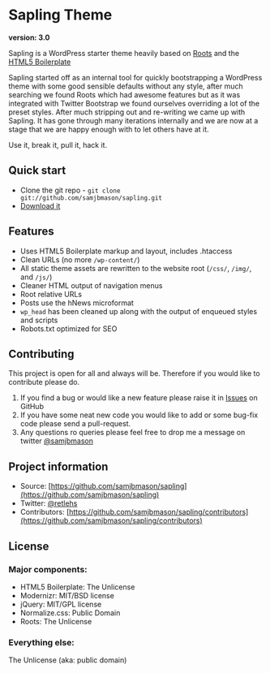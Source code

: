 # Sapling Theme
**version: 3.0**

Sapling is a WordPress starter theme heavily based on [Roots](http://www.rootstheme.com/) and the [HTML5 Boilerplate](http://html5boilerplate.com/)

Sapling started off as an internal tool for quickly bootstrapping a WordPress theme with some good sensible defaults without any style, after much searching we found Roots which had awesome features but as it was integrated with Twitter Bootstrap  we found ourselves overriding a lot of the preset styles. After much stripping out and re-writing we came up with Sapling. It has gone through many iterations internally and we are now at a stage that we are happy enough with to let others have at it.

Use it, break it, pull it, hack it.

## Quick start

- Clone the git repo - `git clone git://github.com/samjbmason/sapling.git`
- [Download it](https://github.com/samjbmason/sapling/archive/master.zip)

## Features

- Uses HTML5 Boilerplate markup and layout, includes .htaccess
- Clean URLs (no more `/wp-content/`)
- All static theme assets are rewritten to the website root (`/css/`, `/img/`, and `/js/`)
- Cleaner HTML output of navigation menus
- Root relative URLs
- Posts use the hNews microformat
- `wp_head` has been cleaned up along with the output of enqueued styles and scripts
- Robots.txt optimized for SEO

## Contributing

This project is open for all and always will be. Therefore if you would like to contribute please do.

1. If you find a bug or would like a new feature please raise it in  [Issues](https://github.com/samjbmason/sapling/issues) on GitHub
2. If you have some neat new code you would like to add or some bug-fix code please send a pull-request.
3. Any questions ro queries please feel free to drop me a message on twitter [@samjbmason](https://twitter.com/samjbmason)

## Project information

- Source: [https://github.com/samjbmason/sapling](https://github.com/samjbmason/sapling)
- Twitter: [@retlehs](https://twitter.com/samjbmason)
- Contributors: [https://github.com/samjbmason/sapling/contributors](https://github.com/samjbmason/sapling/contributors)

## License

### Major components:

- HTML5 Boilerplate: The Unlicense
- Modernizr: MIT/BSD license
- jQuery: MIT/GPL license
- Normalize.css: Public Domain
- Roots: The Unlicense

### Everything else:

The Unlicense (aka: public domain)